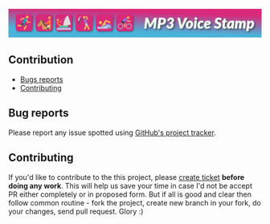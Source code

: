 
![MP3 Voice Stamp Logo](img/banner.png)

## Contribution ##

 * [Bugs reports](#bug-reports)
 * [Contributing](#contributing)

## Bug reports ##

 Please report any issue spotted using [GitHub's project tracker](https://github.com/MarcinOrlowski/mp3voicestamp/issues).

## Contributing ##

 If you'd like to contribute to the this project, please [create ticket](https://github.com/MarcinOrlowski/mp3voicestamp/issues)
 **before doing any work**. This will help us save your time in case I'd not be accept PR either completely or in 
 proposed form. But if all is good and clear then follow common routine - fork the project, create new branch in your 
 fork, do your changes, send pull request. Glory :)

